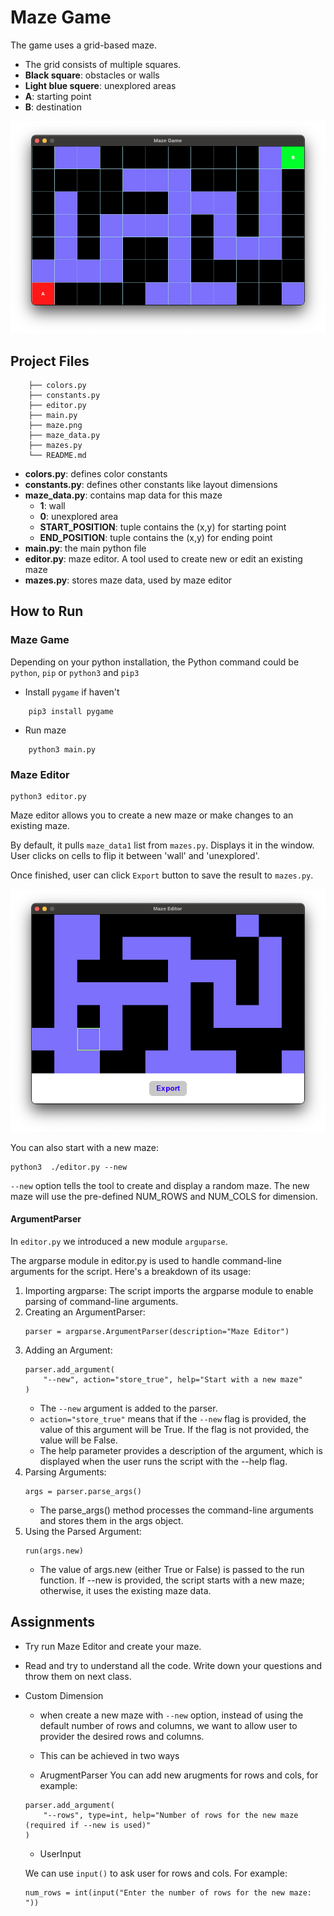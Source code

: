 # Maze Game

The game uses a grid-based maze.

- The grid consists of multiple squares.
- **Black square**: obstacles or walls
- **Light blue squere**: unexplored areas
- **A**: starting point
- **B**: destination

![Image](./img/maze.png)

## Project Files

```
    ├── colors.py
    ├── constants.py
    ├── editor.py
    ├── main.py
    ├── maze.png
    ├── maze_data.py
    ├── mazes.py
    └── README.md
```

- **colors.py**: defines color constants
- **constants.py**: defines other constants like layout dimensions
- **maze_data.py**: contains map data for this maze
    - **1**: wall
    - **0**: unexplored area
    - **START_POSITION**: tuple contains the (x,y) for starting point
    - **END_POSITION**: tuple contains the (x,y) for ending point
- **main.py**: the main python file
- **editor.py**: maze editor. A tool used to create new or edit an existing maze
- **mazes.py**: stores maze data, used by maze editor

## How to Run

### Maze Game

Depending on your python installation, the Python command could be `python`, `pip` or `python3` and `pip3`


- Install `pygame` if haven't
```
    pip3 install pygame
```

- Run maze
```
    python3 main.py
```

### Maze Editor

```
python3 editor.py
```

Maze editor allows you to create a new maze or make changes to an existing maze.

By default, it pulls `maze_data1` list from `mazes.py`. Displays it in the window. User clicks on cells to flip it between 'wall' and 'unexplored'.

Once finished, user can click `Export` button to save the result to `mazes.py`.

![Image](./img/editor.png)


You can also start with a new maze:

```
python3  ./editor.py --new
```

`--new` option tells the tool to create and display a random maze. The new maze will use the pre-defined NUM_ROWS and NUM_COLS for dimension.

#### ArgumentParser

In `editor.py` we introduced a new module `arguparse`. 

The argparse module in editor.py is used to handle command-line arguments for the script. Here's a breakdown of its usage:

1. Importing argparse: The script imports the argparse module to enable parsing of command-line arguments.
2. Creating an ArgumentParser:
    ```
    parser = argparse.ArgumentParser(description="Maze Editor")
    ```
3. Adding an Argument:
    ```
    parser.add_argument(
        "--new", action="store_true", help="Start with a new maze"
    )
    ```
    - The `--new` argument is added to the parser.
    - `action="store_true"` means that if the `--new` flag is provided, the value of this argument will be True. If the flag is not provided, the value will be False.
    - The help parameter provides a description of the argument, which is displayed when the user runs the script with the --help flag.
4. Parsing Arguments:
    ```
    args = parser.parse_args()
    ```
    - The parse_args() method processes the command-line arguments and stores them in the args object.
5. Using the Parsed Argument:
    ```
    run(args.new)
    ```
    - The value of args.new (either True or False) is passed to the run function. If --new is provided, the script starts with a new maze; otherwise, it uses the existing maze data.

## Assignments

- Try run Maze Editor and create your maze.
- Read and try to understand all the code. Write down your questions and throw them on next class.
- Custom Dimension
    - when create a new maze with `--new` option, instead of using the default number of rows and columns, we want to allow user to provider the desired rows and columns.

    - This can be achieved in two ways
    - ArugmentParser
    You can add new arugments for rows and cols, for example:
    ```
    parser.add_argument(
        "--rows", type=int, help="Number of rows for the new maze (required if --new is used)"
    )
    ```
    - UserInput 

    We can use `input()` to ask user for rows and cols. For example:
    ```
    num_rows = int(input("Enter the number of rows for the new maze: "))
    ```
